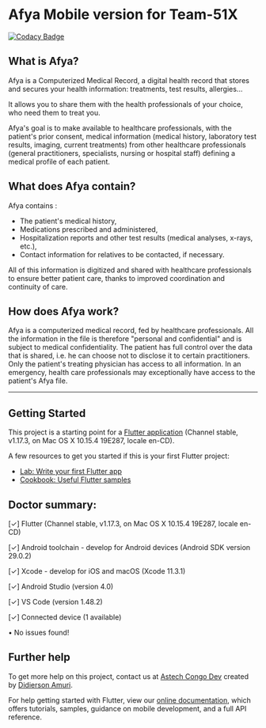 # Afya Mobile version for Team-51X

[![Codacy Badge](https://api.codacy.com/project/badge/Grade/e12c0bb165f04aee885eee251eac0a95)](https://app.codacy.com/gh/BuildForSDGCohort2/Team-51X-Mobile?utm_source=github.com&utm_medium=referral&utm_content=BuildForSDGCohort2/Team-51X-Mobile&utm_campaign=Badge_Grade_Settings)

## What is Afya?
Afya is a Computerized Medical Record, a digital health record that stores and secures your health information: treatments, test results, allergies...

It allows you to share them with the health professionals of your choice, who need them to treat you.

Afya's goal is to make available to healthcare professionals, with the patient's prior consent, medical information (medical history, laboratory test results, imaging, current treatments) from other healthcare professionals (general practitioners, specialists, nursing or hospital staff) defining a medical profile of each patient.

## What does Afya contain?
Afya contains :

- The patient's medical history,
- Medications prescribed and administered,
- Hospitalization reports and other test results (medical analyses, x-rays, etc.),
- Contact information for relatives to be contacted, if necessary.

All of this information is digitized and shared with healthcare professionals to ensure better patient care, thanks to improved coordination and continuity of care.

## How does Afya work?
Afya is a computerized medical record, fed by healthcare professionals. All the information in the file is therefore "personal and confidential" and is subject to medical confidentiality. The patient has full control over the data that is shared, i.e. he can choose not to disclose it to certain practitioners. Only the patient's treating physician has access to all information. In an emergency, health care professionals may exceptionally have access to the patient's Afya file.

----------------------------------

## Getting Started

This project is a starting point for a [Flutter application](https://github.com/flutter/flutter) (Channel stable, v1.17.3, on Mac OS X 10.15.4 19E287, locale en-CD).

A few resources to get you started if this is your first Flutter project:

- [Lab: Write your first Flutter app](https://flutter.dev/docs/get-started/codelab)
- [Cookbook: Useful Flutter samples](https://flutter.dev/docs/cookbook)

## Doctor summary:
[✓] Flutter (Channel stable, v1.17.3, on Mac OS X 10.15.4 19E287, locale en-CD)

[✓] Android toolchain - develop for Android devices (Android SDK version 29.0.2)

[✓] Xcode - develop for iOS and macOS (Xcode 11.3.1)

[✓] Android Studio (version 4.0)

[✓] VS Code (version 1.48.2)

[✓] Connected device (1 available)

• No issues found!

## Further help

To get more help on this project, contact us at [Astech Congo Dev](https://astechcongo.com/contact) created by [Didierson Amuri](https://github.com/Didierson).

For help getting started with Flutter, view our [online documentation](https://flutter.dev/docs), which offers tutorials, samples, guidance on mobile development, and a full API reference.

